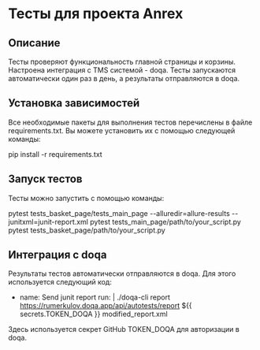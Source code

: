 # Тесты для проекта Anrex

## Описание
Тесты проверяют функциональность главной страницы и корзины. Настроена интеграция с TMS системой - doqa. Тесты запускаются автоматически один раз в день, а результаты отправляются в doqa.

## Установка зависимостей
Все необходимые пакеты для выполнения тестов перечислены в файле requirements.txt. Вы можете установить их с помощью следующей команды:

pip install -r requirements.txt

## Запуск тестов
Тесты можно запустить с помощью команды:

pytest tests_basket_page/tests_main_page --alluredir=allure-results --junitxml=junit-report.xml
pytest tests_main_page/path/to/your_script.py
pytest tests_basket_page/path/to/your_script.py

## Интеграция с doqa
Результаты тестов автоматически отправляются в doqa. Для этого используется следующий код:

- name: Send junit report
  run: |
    ./doqa-cli report https://rumerkulov.doqa.app/api/autotests/report ${{ secrets.TOKEN_DOQA }} modified_report.xml

Здесь используется секрет GitHub TOKEN_DOQA для авторизации в doqa.
